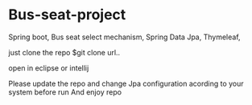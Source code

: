 # Bus-seat-project
Spring boot, Bus seat select mechanism, Spring Data Jpa, Thymeleaf,

just clone the repo
$git clone url..

open in eclipse or intellij

Please update the repo and change Jpa configuration acording to your system before run
And enjoy repo

